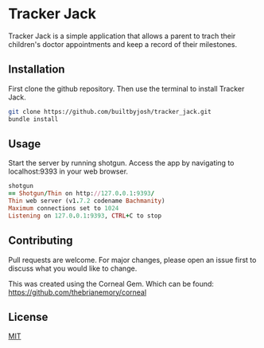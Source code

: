 
# Tracker Jack

Tracker Jack is a simple application that allows a parent to trach their children's doctor appointments and keep a record of their milestones.

## Installation

First clone the github repository. Then use the terminal to install Tracker Jack.

```bash
git clone https://github.com/builtbyjosh/tracker_jack.git
bundle install
```

## Usage
Start the server by running shotgun. Access the app by navigating to localhost:9393 in your web browser. 

```ruby
shotgun
== Shotgun/Thin on http://127.0.0.1:9393/
Thin web server (v1.7.2 codename Bachmanity)
Maximum connections set to 1024
Listening on 127.0.0.1:9393, CTRL+C to stop
```

## Contributing
Pull requests are welcome. For major changes, please open an issue first to discuss what you would like to change.

This was created using the Corneal Gem. Which can be found: https://github.com/thebrianemory/corneal


## License
[MIT](https://opensource.org/licenses/MIT)
